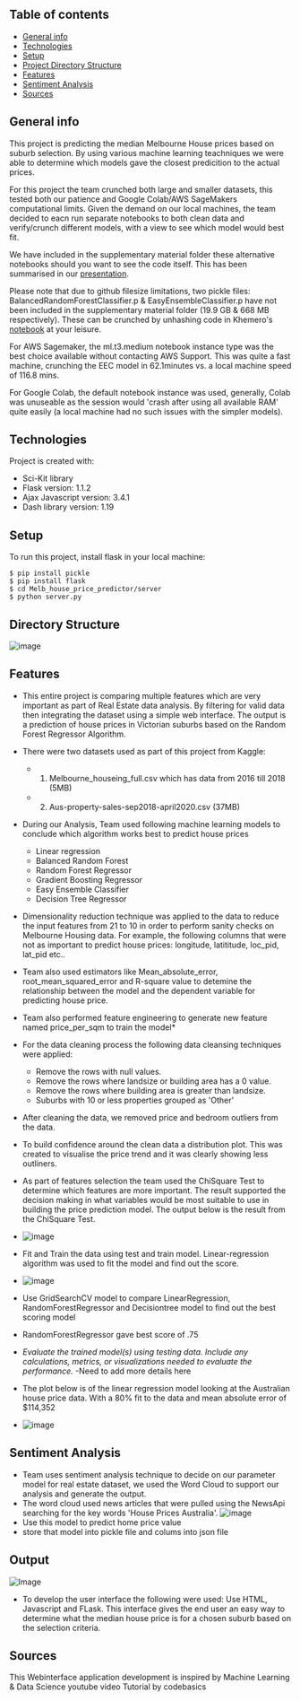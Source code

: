 ## Table of contents
* [General info](#general-info)
* [Technologies](#technologies)
* [Setup](#setup)
* [Project Directory Structure](#directory-structure)
* [Features](#features)
* [Sentiment Analysis](#Sentiment-Analysis)
* [Sources](#sources)

## General info
This project is predicting the median Melbourne House prices based on suburb selection. By using various machine learning teachniques we were able to determine which models gave the closest predicition to the actual prices. 

For this project the team crunched both large and smaller datasets, this tested both our patience and Google Colab/AWS SageMakers computational limits. Given the demand on our local machines, the team decided to eacn run separate notebooks to both clean data and verify/crunch different models, with a view to see which model would best fit. 

We have included in the supplementary material folder these alternative notebooks should you want to see the code itself. This has been summarised in our [presentation](https://github.com/nipune/Project-2/blob/main/Project%202_%20House%20Price%20Predictor%20v2.0.pptx).

Please note that due to github filesize limitations, two pickle files: BalancedRandomForestClassifier.p & EasyEnsembleClassifier.p have not been included in the supplementary material folder (19.9 GB & 668 MB respectively). These can be crunched by unhashing code in Khemero's [notebook](https://github.com/nipune/Project-2/blob/main/Supplementary_material/Khemero.ipynb) at your leisure.

For AWS Sagemaker, the ml.t3.medium notebook instance type was the best choice available without contacting AWS Support. This was quite a fast machine, crunching the EEC model in 62.1minutes vs. a local machine speed of 116.8 mins.

For Google Colab, the default notebook instance was used, generally, Colab was unuseable as the session would 'crash after using all available RAM' quite easily (a local machine had no such issues with the simpler models).
	
## Technologies
Project is created with:
* Sci-Kit library
* Flask version: 1.1.2
* Ajax Javascript version: 3.4.1
* Dash library version: 1.19
	
## Setup
To run this project, install flask in your local machine:

```
$ pip install pickle
$ pip install flask
$ cd Melb_house_price_predictor/server
$ python server.py
```

## Directory Structure
![image](https://github.com/nipune/Project-2/blob/main/Images/dir_structure.gif)

## Features
* This entire project is comparing multiple features which are very important as part of Real Estate data analysis. By filtering for valid data then integrating the dataset using a simple web interface. The output is a prediction of house prices in Victorian suburbs based on the Random Forest Regressor Algorithm.
* There were two datasets used as part of this project from Kaggle: 
	* 1. Melbourne_houseing_full.csv which has data from 2016 till 2018 (5MB)
	* 2. Aus-property-sales-sep2018-april2020.csv (37MB)
* During our Analysis, Team used following machine learning models to conclude which algorithm works best to predict house prices
	* Linear regression
	* Balanced Random Forest
	* Random Forest Regressor
	* Gradient Boosting Regressor
	* Easy Ensemble Classifier
	* Decision Tree Regressor

* Dimensionality reduction technique was applied to the data to reduce the input features from 21 to 10 in order to perform sanity checks on Melbourne Housing data. For example, the following columns that were not as important to predict house prices: longitude, latititude, loc_pid, lat_pid etc..

* Team also used estimators like Mean_absolute_error, root_mean_squared_error and R-square value to detemine the relationship between the model and the dependent variable for predicting house price.
* Team also performed feature engineering to generate new feature named price_per_sqm to train the model* 
* For the data cleaning process the following data cleansing techniques were applied:
    * Remove the rows with null values.
    * Remove the rows where landsize or building area has a 0 value.
    * Remove the rows where building area is greater than landsize.
    * Suburbs with 10 or less properties grouped as 'Other'
* After cleaning the data, we removed price and bedroom outliers from the data.
* To build confidence around the clean data a distribution plot. This was created to visualise the price trend and it was clearly showing less outliners.
* As part of features selection the team used the ChiSquare Test to determine which features are more important. The result supported the decision making in what variables would be most suitable to use in building the price prediction model. The output below is the result from the ChiSquare Test. 
* ![image](https://github.com/nipune/Project-2/blob/main/Images/Senitment.png)
* Fit and Train the data using test and train model. Linear-regression algorithm was used to fit the model and find out the score. 
* ![image](https://github.com/nipune/Project-2/blob/main/Images/model_score.jpg)
* Use GridSearchCV model to compare LinearRegression, RandomForestRegressor and Decisiontree model to find out the best scoring model
* RandomForestRegressor gave best score of .75
* _Evaluate the trained model(s) using testing data. Include any calculations, metrics, or visualizations needed to evaluate the performance._ -Need to add more details here
* The plot below is of the linear regression model looking at the Australian house price data. With a 80% fit to the data and mean absolute error of $114,352
* ![image](https://github.com/nipune/Project-2/blob/main/Images/comparisonpred.png)
## Sentiment Analysis
* Team uses sentiment analysis technique to decide on our parameter model for real estate dataset, we used the Word Cloud to support our analysis and generate the output.
* The word cloud used news articles that were pulled using the NewsApi searching for the key words 'House Prices Australia'. 
![image](https://github.com/nipune/Project-2/blob/main/Images/word%20cloud%20.PNG)
* Use this model to predict home price value
* store that model into pickle file and colums into json file


## Output
![Image](https://github.com/nipune/Project-2/blob/main/Images/House%20Predictor.GIF)
* To develop the user interface the following were used: Use HTML, Javascript and FLask. This interface gives the end user an easy way to determine what the median house price is for a chosen suburb based on the selection criteria.  
## Sources
This Webinterface application development is inspired by Machine Learning & Data Science youtube video Tutorial by codebasics

